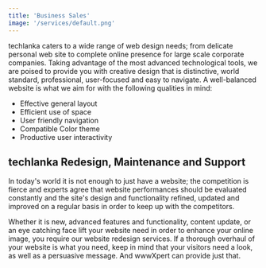 ```yaml
---
title: 'Business Sales'
image: '/services/default.png'
---
```


techlanka caters to a wide range of web design needs; from delicate personal web site to complete online presence for large scale corporate companies. Taking advantage of the most advanced technological tools, we are poised to provide you with creative design that is distinctive, world standard, professional, user-focused and easy to navigate. A well-balanced website is what we aim for with the following qualities in mind:

- Effective general layout
- Efficient use of space
- User friendly navigation
- Compatible Color theme
- Productive user interactivity

## techlanka Redesign, Maintenance and Support

In today's world it is not enough to just have a website; the competition is fierce and experts agree that website performances should be evaluated constantly and the site's design and functionality refined, updated and improved on a regular basis in order to keep up with the competitors.

Whether it is new, advanced features and functionality, content update, or an eye catching face lift your website need in order to enhance your online image, you require our website redesign services. If a thorough overhaul of your website is what you need, keep in mind that your visitors need a look, as well as a persuasive message. And wwwXpert can provide just that.